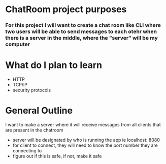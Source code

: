 # ChatRoom project purposes

### For this project I will want to create a chat room like CLI where two users will be able to send messages to each otehr when there is a server in the middle, where the "server" will be my computer

# What do I plan to learn
- HTTP
- TCP/IP
- security protocols

# General Outline
I want to make a server where it will receive messages from all clients that are present in the chatroom
- server will be designated by who is running the app ie localhost: 8080
- for client to connect, they will need to know the port number they are connecting to 
- figure out if this is safe, if not, make it safe
